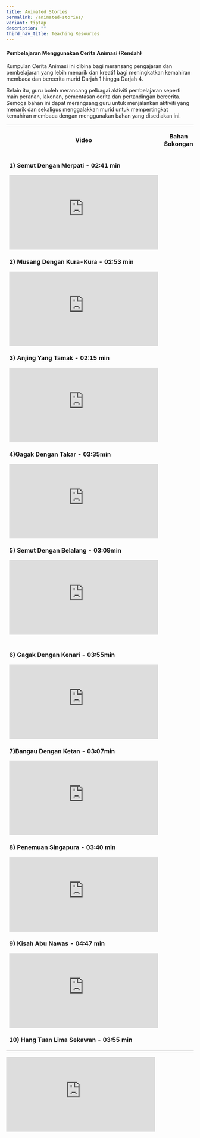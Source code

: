 ```yaml
---
title: Animated Stories
permalink: /animated-stories/
variant: tiptap
description: ""
third_nav_title: Teaching Resources
---
```

<h4><strong>Pembelajaran Menggunakan Cerita Animasi (Rendah)</strong></h4>
<p>Kumpulan Cerita Animasi ini dibina bagi meransang pengajaran dan pembelajaran
yang lebih menarik dan kreatif bagi meningkatkan kemahiran membaca dan
bercerita murid Darjah 1 hingga Darjah 4.</p>
<p>Selain itu, guru boleh merancang pelbagai aktiviti pembelajaran seperti
main peranan, lakonan, pementasan cerita dan pertandingan bercerita. Semoga
bahan ini dapat merangsang guru untuk menjalankan aktiviti yang menarik
dan sekaligus menggalakkan murid untuk mempertingkat kemahiran membaca
dengan menggunakan bahan yang disediakan ini.</p>
<table style="minWidth: 50px">
<colgroup>
<col>
<col>
</colgroup>
<tbody>
<tr>
<th rowspan="1" colspan="1">
<p><strong>Video</strong>
</p>
</th>
<th rowspan="1" colspan="1">
<p><strong>Bahan Sokongan</strong>
</p>
</th>
</tr>
<tr>
<td rowspan="1" colspan="1">
<p><strong>1) Semut Dengan Merpati - 02:41 min</strong>
</p>
<div class="iframe-wrapper">
<iframe height="200" width="400" allowfullscreen="true" frameborder="0" src="https://www.youtube.com/embed/oorh_-jTY74?si=kfp9mklZci8ZkzsE"></iframe>
</div>
</td>
<td rowspan="1" colspan="1">
<p></p>
</td>
</tr>
<tr>
<td rowspan="1" colspan="1">
<p><strong>2) Musang Dengan Kura-Kura - 02:53 min</strong>
</p>
<div class="iframe-wrapper">
<iframe height="200" width="400" allowfullscreen="true" frameborder="0" src="https://www.youtube.com/embed/mlwk7fBzhq0?si=oYIGiLwvrrF0x8SR"></iframe>
</div>
</td>
<td rowspan="1" colspan="1">
<p></p>
</td>
</tr>
<tr>
<td rowspan="1" colspan="1">
<p><strong>3) Anjing Yang Tamak - 02:15 min</strong>
</p>
<div class="iframe-wrapper">
<iframe height="200" width="400" allowfullscreen="true" frameborder="0" src="https://www.youtube.com/embed/mlwk7fBzhq0?si=Yo6v4OnfFDnuPQ7s"></iframe>
</div>
</td>
<td rowspan="1" colspan="1">
<p></p>
</td>
</tr>
<tr>
<td rowspan="1" colspan="1">
<p><strong>4)Gagak Dengan Takar - 03:35min</strong>
</p>
<div class="iframe-wrapper">
<iframe height="200" width="400" allowfullscreen="true" frameborder="0" src="https://www.youtube.com/embed/gmOuCPPna20?si=0ZxEMd1Tc6ohIZ0r"></iframe>
</div>
</td>
<td rowspan="1" colspan="1">
<p></p>
</td>
</tr>
<tr>
<td rowspan="1" colspan="1">
<p><strong>5) Semut Dengan Belalang - 03:09min</strong>
</p>
<div class="iframe-wrapper">
<iframe height="200" width="400" allowfullscreen="true" frameborder="0" src="https://www.youtube.com/embed/GcyXCpfqFR4?si=pXirHWjMY21fmmgq"></iframe>
</div>
</td>
<td rowspan="1" colspan="1">
<p></p>
</td>
</tr>
<tr>
<td rowspan="1" colspan="1">
<p></p>
</td>
<td rowspan="1" colspan="1">
<p></p>
</td>
</tr>
<tr>
<td rowspan="1" colspan="1">
<p><strong>6) Gagak Dengan Kenari - 03:55min</strong>
</p>
<div class="iframe-wrapper">
<iframe height="200" width="400" allowfullscreen="true" frameborder="0" src="https://www.youtube.com/embed/foblHOtZUzw?si=-psIruRGkeNYeSAX"></iframe>
</div>
</td>
<td rowspan="1" colspan="1">
<p></p>
</td>
</tr>
<tr>
<td rowspan="1" colspan="1">
<p><strong>7)Bangau Dengan Ketan - 03:07min</strong>
</p>
<div class="iframe-wrapper">
<iframe height="200" width="400" allowfullscreen="true" frameborder="0" src="https://www.youtube.com/embed/i_EpOvICa9w?si=hkYEWPrMKbG4ApM9"></iframe>
</div>
</td>
<td rowspan="1" colspan="1">
<p></p>
</td>
</tr>
<tr>
<td rowspan="1" colspan="1">
<p><strong>8) Penemuan Singapura - 03:40 min</strong>
</p>
<div class="iframe-wrapper">
<iframe height="200" width="400" allowfullscreen="true" frameborder="0" src="https://www.youtube.com/embed/ktyoLkztvPk?si=jHSPXbM4aU78iZLs"></iframe>
</div>
</td>
<td rowspan="1" colspan="1">
<p></p>
</td>
</tr>
<tr>
<td rowspan="1" colspan="1">
<p><strong>9) Kisah Abu Nawas - 04:47 min</strong>
</p>
<div class="iframe-wrapper">
<iframe height="200" width="400" allowfullscreen="true" frameborder="0" src="https://www.youtube.com/embed/9OFTp2RxVsY?si=ame9p6NFutYIYPjJ"></iframe>
</div>
</td>
<td rowspan="1" colspan="1">
<p></p>
</td>
</tr>
<tr>
<td rowspan="1" colspan="1">
<p><strong>10) Hang Tuan Lima Sekawan - 03:55 min</strong>
</p>
</td>
<td rowspan="1" colspan="1">
<p></p>
</td>
</tr>
</tbody>
</table>
<div class="iframe-wrapper">
<iframe height="200" width="400" allowfullscreen="true" frameborder="0" src="https://www.youtube.com/embed/ktyoLkztvPk?si=jHSPXbM4aU78iZLs"></iframe>
</div>
<p></p>